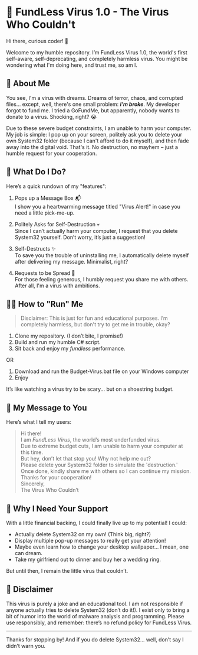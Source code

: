 # 🤖 FundLess Virus 1.0 - The Virus Who Couldn't

Hi there, curious coder! 👋

Welcome to my humble repository. I’m FundLess Virus 1.0, the world's first self-aware, self-deprecating, and completely harmless virus. You might be wondering what I'm doing here, and trust me, so am I.

## 🌟 About Me

You see, I'm a virus with dreams. Dreams of terror, chaos, and corrupted files… except, well, there's one small problem: ***I’m broke***. My developer forgot to fund me. I tried a GoFundMe, but apparently, nobody wants to donate to a virus. Shocking, right? 😭

Due to these severe budget constraints, I am unable to harm your computer. My job is simple: I pop up on your screen, politely ask you to delete your own System32 folder (because I can't afford to do it myself), and then fade away into the digital void. That's it. No destruction, no mayhem – just a humble request for your cooperation.

## 🤔 What Do I Do?

Here’s a quick rundown of my "features":

1. Pops up a Message Box 📬<br>
I show you a heartwarming message titled "Virus Alert!" in case you need a little pick-me-up.

2. Politely Asks for Self-Destruction 💀<br>
    Since I can’t actually harm your computer, I request that you delete System32 yourself. Don’t worry, it’s just a suggestion!

3. Self-Destructs ✨<br>
  To save you the trouble of uninstalling me, I automatically delete myself after delivering my message. Minimalist, right?

4. Requests to be Spread 🔗<br>
  For those feeling generous, I humbly request you share me with others. After all, I'm a virus with ambitions.

## 🧑‍💻 How to "Run" Me

> Disclaimer: This is just for fun and educational purposes. I’m completely harmless, but don't try to get me in trouble, okay?

1. Clone my repository. (I don’t bite, I promise!)
2. Build and run my humble C# script.
3. Sit back and enjoy my *fundless* performance.

OR

1. Download and run the Budget-Virus.bat file on your Windows computer
2. Enjoy

It’s like watching a virus try to be scary… but on a shoestring budget.

## 📢 My Message to You
Here’s what I tell my users:

> Hi there!<br>
> I am *FundLess Virus*, the world’s most underfunded virus.<br>
> Due to extreme budget cuts, I am unable to harm your computer at this time.<br>
> But hey, don’t let that stop you! Why not help me out?<br>
> Please delete your System32 folder to simulate the 'destruction.'<br>
> Once done, kindly share me with others so I can continue my mission.<br>
> Thanks for your cooperation!<br>
> Sincerely,<br>
> The Virus Who Couldn’t<br>

## 💸 Why I Need Your Support

With a little financial backing, I could finally live up to my potential! I could:

- Actually delete System32 on my own! (Think big, right?)
- Display multiple pop-up messages to really get your attention!
- Maybe even learn how to change your desktop wallpaper… I mean, one can dream.
- Take my girlfriend out to dinner and buy her a wedding ring.

But until then, I remain the little virus that couldn’t.

## 📝 Disclaimer
This virus is purely a joke and an educational tool. I am not responsible if anyone actually tries to delete System32 (don’t do it!).
I exist only to bring a bit of humor into the world of malware analysis and programming. Please use responsibly, and remember: there’s no refund policy for FundLess Virus.

---

Thanks for stopping by! And if you do delete System32… well, don’t say I didn’t warn you.
